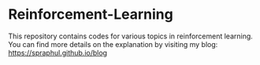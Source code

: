 # Reinforcement-Learning
This repository contains codes for various topics in reinforcement learning.
You can find more details on the explanation by visiting my blog:
https://spraphul.github.io/blog
